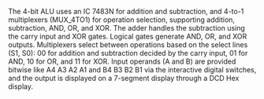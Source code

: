 
The 4-bit ALU uses an IC 7483N for addition and subtraction, and 4-to-1 multiplexers (MUX_4TO1) for operation selection, supporting addition, subtraction, AND, OR, and XOR. The adder handles the subtraction using the carry input and XOR gates. Logical gates generate AND, OR, and XOR outputs. Multiplexers select between operations based on the select lines (S1, S0): 00 for addition and subtraction decided by the carry input, 01 for AND, 10 for OR, and 11 for XOR. Input operands (A and B) are provided bitwise like A4 A3 A2 A1 and B4 B3 B2 B1 via the interactive digital switches, and the output is displayed on a 7-segment display through a DCD Hex display.

